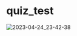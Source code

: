 # quiz_test

![2023-04-24_23-42-38](https://user-images.githubusercontent.com/81830567/234112472-f18e3bb0-8161-4dd9-97de-3c71ecf3e39b.png)
